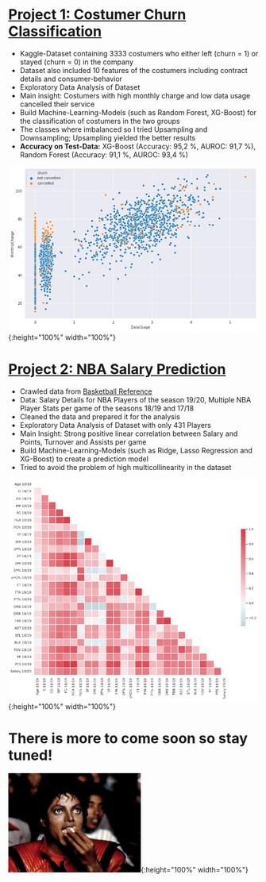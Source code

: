 # [Project 1: Costumer Churn Classification](https://github.com/abdumaa/Customer-churn-Classification)
* Kaggle-Dataset containing 3333 costumers who either left (churn = 1) or stayed (churn = 0) in the company
* Dataset also included 10 features of the costumers including contract details and consumer-behavior
* Exploratory Data Analysis of Dataset
* Main insight: Costumers with high monthly charge and low data usage cancelled their service
* Build Machine-Learning-Models (such as Random Forest, XG-Boost) for the classification of costumers in the two groups
* The classes where imbalanced so I tried Upsampling and Downsampling; Upsampling yielded the better results
* **Accuracy on Test-Data:** XG-Boost (Accuracy: 95,2 %, AUROC: 91,7 %), Random Forest (Accuracy: 91,1 %, AUROC: 93,4 %)
  
    
![](/scatterplot.png){:height="100%" width="100%"}
  
  
    
# [Project 2: NBA Salary Prediction](https://github.com/abdumaa/NBA-Salary-Prediction)
* Crawled data from [Basketball Reference](https://www.basketball-reference.com)
* Data: Salary Details for NBA Players of the season 19/20, Multiple NBA Player Stats per game of the seasons 18/19 and 17/18
* Cleaned the data and prepared it for the analysis
* Exploratory Data Analysis of Dataset with only 431 Players
* Main Insight: Strong positive linear correlation between Salary and Points, Turnover and Assists per game 
* Build Machine-Learning-Models (such as Ridge, Lasso Regression and XG-Boost) to create a prediction model
* Tried to avoid the problem of high multicollinearity in the dataset
  
    
![](/heatmap.png){:height="100%" width="100%"}
  
  
    
# There is more to come soon so stay tuned!

![](/giphy.gif){:height="100%" width="100%"}
